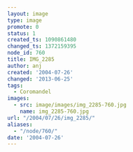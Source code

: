 ```yaml
---
layout: image
type: image
promote: 0
status: 1
created_ts: 1090861480
changed_ts: 1372159395
node_id: 760
title: IMG_2285
author: anj
created: '2004-07-26'
changed: '2013-06-25'
tags:
  - Coromandel
images:
  - src: image/images/img_2285-760.jpg
    name: img_2285-760.jpg
url: "/2004/07/26/img_2285/"
aliases:
  - "/node/760/"
date: '2004-07-26'
---
```


